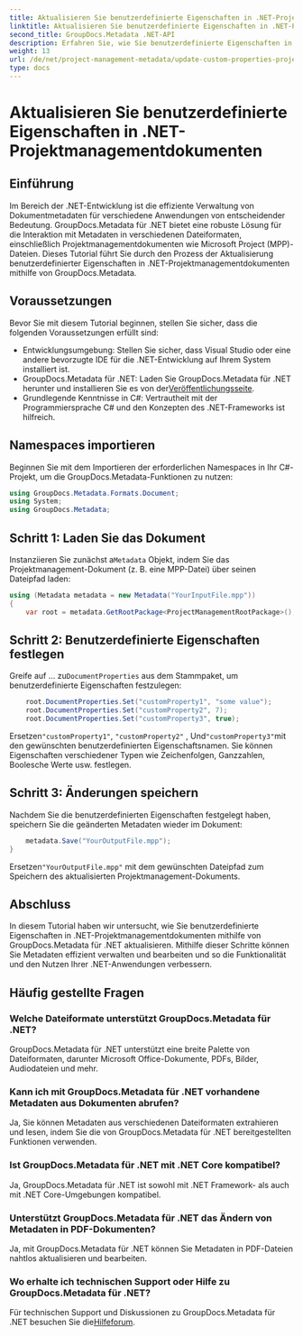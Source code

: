 ```yaml
---
title: Aktualisieren Sie benutzerdefinierte Eigenschaften in .NET-Projektmanagementdokumenten
linktitle: Aktualisieren Sie benutzerdefinierte Eigenschaften in .NET-Projektmanagementdokumenten
second_title: GroupDocs.Metadata .NET-API
description: Erfahren Sie, wie Sie benutzerdefinierte Eigenschaften in .NET-Projektmanagementdokumenten mithilfe von GroupDocs.Metadata für .NET aktualisieren. Verbessern Sie die Metadatenverwaltung in Ihren Anwendungen.
weight: 13
url: /de/net/project-management-metadata/update-custom-properties-project-management-documents/
type: docs
---
```

# Aktualisieren Sie benutzerdefinierte Eigenschaften in .NET-Projektmanagementdokumenten

## Einführung
Im Bereich der .NET-Entwicklung ist die effiziente Verwaltung von Dokumentmetadaten für verschiedene Anwendungen von entscheidender Bedeutung. GroupDocs.Metadata für .NET bietet eine robuste Lösung für die Interaktion mit Metadaten in verschiedenen Dateiformaten, einschließlich Projektmanagementdokumenten wie Microsoft Project (MPP)-Dateien. Dieses Tutorial führt Sie durch den Prozess der Aktualisierung benutzerdefinierter Eigenschaften in .NET-Projektmanagementdokumenten mithilfe von GroupDocs.Metadata.
## Voraussetzungen
Bevor Sie mit diesem Tutorial beginnen, stellen Sie sicher, dass die folgenden Voraussetzungen erfüllt sind:
- Entwicklungsumgebung: Stellen Sie sicher, dass Visual Studio oder eine andere bevorzugte IDE für die .NET-Entwicklung auf Ihrem System installiert ist.
-  GroupDocs.Metadata für .NET: Laden Sie GroupDocs.Metadata für .NET herunter und installieren Sie es von der[Veröffentlichungsseite](https://releases.groupdocs.com/metadata/net/).
- Grundlegende Kenntnisse in C#: Vertrautheit mit der Programmiersprache C# und den Konzepten des .NET-Frameworks ist hilfreich.

## Namespaces importieren
Beginnen Sie mit dem Importieren der erforderlichen Namespaces in Ihr C#-Projekt, um die GroupDocs.Metadata-Funktionen zu nutzen:
```csharp
using GroupDocs.Metadata.Formats.Document;
using System;
using GroupDocs.Metadata;
```
## Schritt 1: Laden Sie das Dokument
 Instanziieren Sie zunächst a`Metadata` Objekt, indem Sie das Projektmanagement-Dokument (z. B. eine MPP-Datei) über seinen Dateipfad laden:
```csharp
using (Metadata metadata = new Metadata("YourInputFile.mpp"))
{
    var root = metadata.GetRootPackage<ProjectManagementRootPackage>();
```
## Schritt 2: Benutzerdefinierte Eigenschaften festlegen
 Greife auf ... zu`DocumentProperties` aus dem Stammpaket, um benutzerdefinierte Eigenschaften festzulegen:
```csharp
    root.DocumentProperties.Set("customProperty1", "some value");
    root.DocumentProperties.Set("customProperty2", 7);
    root.DocumentProperties.Set("customProperty3", true);
```
 Ersetzen`"customProperty1"`, `"customProperty2"` , Und`"customProperty3"`mit den gewünschten benutzerdefinierten Eigenschaftsnamen. Sie können Eigenschaften verschiedener Typen wie Zeichenfolgen, Ganzzahlen, Boolesche Werte usw. festlegen.
## Schritt 3: Änderungen speichern
Nachdem Sie die benutzerdefinierten Eigenschaften festgelegt haben, speichern Sie die geänderten Metadaten wieder im Dokument:
```csharp
    metadata.Save("YourOutputFile.mpp");
}
```
 Ersetzen`"YourOutputFile.mpp"` mit dem gewünschten Dateipfad zum Speichern des aktualisierten Projektmanagement-Dokuments.

## Abschluss
In diesem Tutorial haben wir untersucht, wie Sie benutzerdefinierte Eigenschaften in .NET-Projektmanagementdokumenten mithilfe von GroupDocs.Metadata für .NET aktualisieren. Mithilfe dieser Schritte können Sie Metadaten effizient verwalten und bearbeiten und so die Funktionalität und den Nutzen Ihrer .NET-Anwendungen verbessern.

## Häufig gestellte Fragen
### Welche Dateiformate unterstützt GroupDocs.Metadata für .NET?
GroupDocs.Metadata für .NET unterstützt eine breite Palette von Dateiformaten, darunter Microsoft Office-Dokumente, PDFs, Bilder, Audiodateien und mehr.
### Kann ich mit GroupDocs.Metadata für .NET vorhandene Metadaten aus Dokumenten abrufen?
Ja, Sie können Metadaten aus verschiedenen Dateiformaten extrahieren und lesen, indem Sie die von GroupDocs.Metadata für .NET bereitgestellten Funktionen verwenden.
### Ist GroupDocs.Metadata für .NET mit .NET Core kompatibel?
Ja, GroupDocs.Metadata für .NET ist sowohl mit .NET Framework- als auch mit .NET Core-Umgebungen kompatibel.
### Unterstützt GroupDocs.Metadata für .NET das Ändern von Metadaten in PDF-Dokumenten?
Ja, mit GroupDocs.Metadata für .NET können Sie Metadaten in PDF-Dateien nahtlos aktualisieren und bearbeiten.
### Wo erhalte ich technischen Support oder Hilfe zu GroupDocs.Metadata für .NET?
 Für technischen Support und Diskussionen zu GroupDocs.Metadata für .NET besuchen Sie die[Hilfeforum](https://forum.groupdocs.com/c/metadata/14).